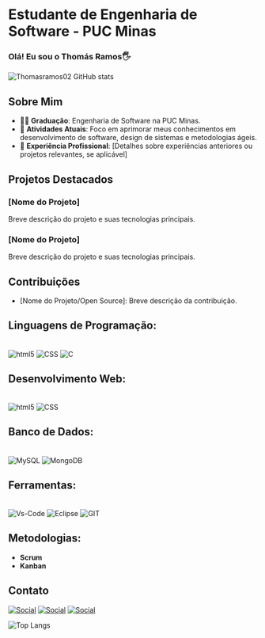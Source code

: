 # Estudante de Engenharia de Software - PUC Minas

### Olá! Eu sou o Thomás Ramos🖐️

![Thomasramos02 GitHub stats](https://github-readme-stats.vercel.app/api?username=Thomasramos02&show_icons=true&theme=tokyonight)

## Sobre Mim

- 👨‍🎓 **Graduação**: Engenharia de Software na PUC Minas.
- 🌱 **Atividades Atuais**: Foco em aprimorar meus conhecimentos em desenvolvimento de software, design de sistemas e metodologias ágeis.
- 💼 **Experiência Profissional**: [Detalhes sobre experiências anteriores ou projetos relevantes, se aplicável]

## Projetos Destacados

### [Nome do Projeto]

Breve descrição do projeto e suas tecnologias principais.

### [Nome do Projeto]

Breve descrição do projeto e suas tecnologias principais.

## Contribuições

- [Nome do Projeto/Open Source]: Breve descrição da contribuição.


## Linguagens de Programação:


<div style="display: inline_block"><br/>
    <img align="center" alt="html5" src="https://img.shields.io/badge/HTML5-E34F26?style=for-the-badge&logo=html5&logoColor=white" />
    <img align="center" alt="CSS" src="https://img.shields.io/badge/CSS3-1572B6?style=for-the-badge&logo=css3&logoColor=white" />
    <img align="center" alt="C" src="https://img.shields.io/badge/C-00599C?style=for-the-badge&logo=c&logoColor=white" />
</div>

## Desenvolvimento Web:

<div style="display: inline_block"><br/>
    <img align="center" alt="html5" src="https://img.shields.io/badge/HTML5-E34F26?style=for-the-badge&logo=html5&logoColor=white" />
    <img align="center" alt="CSS" src="https://img.shields.io/badge/CSS3-1572B6?style=for-the-badge&logo=css3&logoColor=white" />
</div>

## Banco de Dados:

<div style="display: inline_block"><br/>
    <img align="center" alt="MySQL" src="https://img.shields.io/badge/MySQL-00000F?style=for-the-badge&logo=mysql&logoColor=white" />
    <img align="center" alt="MongoDB" src="https://img.shields.io/badge/MongoDB-4EA94B?style=for-the-badge&logo=mongodb&logoColor=white" />
</div>

## Ferramentas:

<div style="display: inline_block"><br/>
    <img align="center" alt="Vs-Code" src="https://img.shields.io/badge/Visual_Studio_Code-0078D4?style=for-the-badge&logo=visual%20studio%20code&logoColor=white" />
    <img align="center" alt="Eclipse" src="https://img.shields.io/badge/Eclipse-2C2255?style=for-the-badge&logo=eclipse&logoColor=white" />
    <img align="center" alt="GIT" src="https://img.shields.io/badge/GIT-E44C30?style=for-the-badge&logo=git&logoColor=white" />
</div>

## Metodologias: 
- **Scrum**
- **Kanban**



## Contato
[![Social](https://img.shields.io/badge/Instagram-E4405F?style=for-the-badge&logo=instagram&logoColor=white)](https://www.instagram.com/thomas_ramos03/)
[![Social](https://img.shields.io/badge/Twitch-9146FF?style=for-the-badge&logo=twitch&logoColor=white)](https://www.twitch.tv/thomaszz7)
[![Social](https://img.shields.io/badge/YouTube-FF0000?style=for-the-badge&logo=youtube&logoColor=white)](https://www.youtube.com/channel/UCCuduyem5oGYRUJJqbBDF0A)


![Top Langs](https://github-readme-stats.vercel.app/api/top-langs/?username=Thomasramos02&hide_progress=true)



